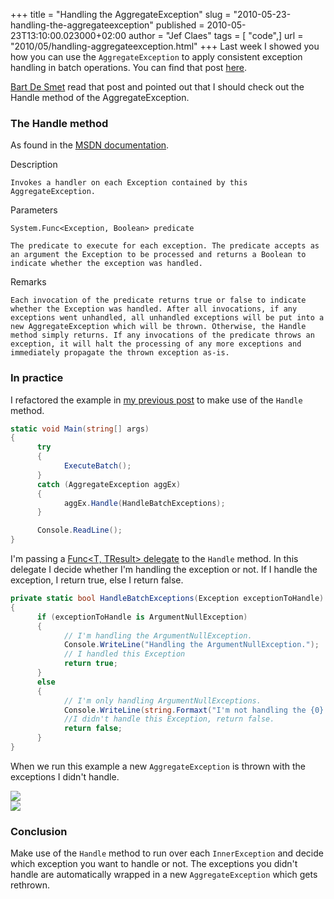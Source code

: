 +++
title = "Handling the AggregateException"
slug = "2010-05-23-handling-the-aggregateexception"
published = 2010-05-23T13:10:00.023000+02:00
author = "Jef Claes"
tags = [ "code",]
url = "2010/05/handling-aggregateexception.html"
+++
Last week I showed you how you can use the `AggregateException` to apply
consistent exception handling in batch operations. You can find that
post
[here](https://jefclaes.be/2010/05/exception-handling-in-batch-operations.html).  
  
[Bart De Smet](http://bartdesmet.net/blogs/bart/) read that post and
pointed out that I should check out the Handle method of the
AggregateException.  
  
### The Handle method 
  
As found in the [MSDN
documentation](http://msdn.microsoft.com/en-us/library/system.aggregateexception.handle.aspx).  
  
Description  

```
Invokes a handler on each Exception contained by this AggregateException.
```
  
Parameters  

```
System.Func<Exception, Boolean> predicate  

The predicate to execute for each exception. The predicate accepts as an argument the Exception to be processed and returns a Boolean to indicate whether the exception was handled.
```

Remarks  

```
Each invocation of the predicate returns true or false to indicate whether the Exception was handled. After all invocations, if any exceptions went unhandled, all unhandled exceptions will be put into a new AggregateException which will be thrown. Otherwise, the Handle method simply returns. If any invocations of the predicate throws an exception, it will halt the processing of any more exceptions and immediately propagate the thrown exception as-is.
```
  
### In practice 
  
I refactored the example in [my previous
post](https://jefclaes.be/2010/05/exception-handling-in-batch-operations.html) to make use of the `Handle` method.  

```csharp
static void Main(string[] args)
{
      try
      {
            ExecuteBatch();
      }
      catch (AggregateException aggEx)
      {
            aggEx.Handle(HandleBatchExceptions);
      }

      Console.ReadLine();
}
```
  
I'm passing a [Func<T, TResult>
delegate](http://msdn.microsoft.com/en-us/library/bb549151.aspx) to the
`Handle` method. In this delegate I decide whether I'm handling the
exception or not. If I handle the exception, I return true, else I
return false.  

```csharp
private static bool HandleBatchExceptions(Exception exceptionToHandle)
{
      if (exceptionToHandle is ArgumentNullException)
      {
            // I'm handling the ArgumentNullException.
            Console.WriteLine("Handling the ArgumentNullException.");
            // I handled this Exception
            return true;
      }
      else
      {   
            // I'm only handling ArgumentNullExceptions.
            Console.WriteLine(string.Formaxt("I'm not handling the {0}.", exceptionToHandle.GetType()));
            //I didn't handle this Exception, return false.
            return false;
      }          
}
```
  
When we run this example a new `AggregateException` is thrown with the
exceptions I didn't handle.  
  
[![](/post/images/thumbnails/2010-05-23-handling-the-aggregateexception-ConsoleOut.bmp)](/post/images/2010-05-23-handling-the-aggregateexception-ConsoleOut.bmp)  
[![](/post/images/thumbnails/2010-05-23-handling-the-aggregateexception-Rethrown.bmp)](/post/images/2010-05-23-handling-the-aggregateexception-Rethrown.bmp)  
  
### Conclusion  
  
Make use of the `Handle` method to run over each `InnerException` and decide which exception you want to handle or not. The exceptions you didn't handle are automatically wrapped in a new `AggregateException` which gets rethrown.
